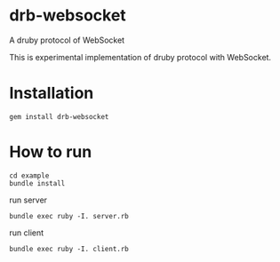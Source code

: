 drb-websocket
=====

A druby protocol of WebSocket

This is experimental implementation of druby protocol with WebSocket.

Installation
=====

    gem install drb-websocket

How to run
=====

    cd example
    bundle install

run server

    bundle exec ruby -I. server.rb

run client

    bundle exec ruby -I. client.rb

